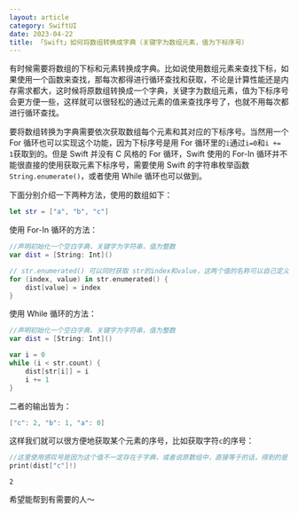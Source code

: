 ```yaml
---
layout: article
category: SwiftUI
date: 2023-04-22
title: 「Swift」如何将数组转换成字典（关键字为数组元素，值为下标序号）
---
```

<!-- excerpt-start -->
有时候需要将数组的下标和元素转换成字典。比如说使用数组元素来查找下标，如果使用一个函数来查找，那每次都得进行循环查找和获取，不论是计算性能还是内存需求都大，这时候将原数组转换成一个字典，关键字为数组元素，值为下标序号会更方便一些，这样就可以很轻松的通过元素的值来查找序号了，也就不用每次都进行循环查找。

要将数组转换为字典需要依次获取数组每个元素和其对应的下标序号。当然用一个 For 循环也可以实现这个功能，因为下标序号是用 For 循环里的`i`通过`i=0`和`i += 1`获取到的。但是 Swift 并没有 C 风格的 For 循环，Swift 使用的 For-In 循环并不能很直接的使用获取元素下标序号，需要使用 Swift 的字符串枚举函数`String.enumerate()`，或者使用 While 循环也可以做到。

下面分别介绍一下两种方法，使用的数组如下：

```swift
let str = ["a", "b", "c"]
```

使用 For-In 循环的方法：

```swift
//声明初始化一个空白字典，关键字为字符串，值为整数
var dist = [String: Int]()

// str.enumerated() 可以同时获取 str的index和value，这两个值的名称可以自己定义，这里为了说明所以写成index和value
for (index, value) in str.enumerated() {
    dist[value] = index
}
```

使用 While 循环的方法：

```swift
//声明初始化一个空白字典，关键字为字符串，值为整数
var dist = [String: Int]()

var i = 0
while (i < str.count) {
    dist[str[i]] = i
    i += 1
}
```

二者的输出皆为：

```swift
["c": 2, "b": 1, "a": 0]
```

这样我们就可以很方便地获取某个元素的序号，比如获取字符`c`的序号：

```swift
//这里使用感叹号是因为这个值不一定存在于字典，或者说原数组中，直接等于的话，得到的是可选值‘Optional’类型，使用感叹号强制为一定有，当然你可以使用问好‘?’来添加如果没有返回什么值
print(dist["c"]!)
```

```
2
```

希望能帮到有需要的人～